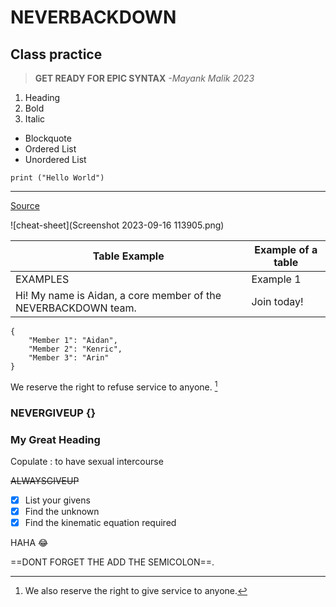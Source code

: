 # NEVERBACKDOWN
## Class practice 

> **GET READY FOR EPIC SYNTAX**
*-Mayank Malik 2023*

1. Heading
2. Bold
3. Italic

- Blockquote
- Ordered List
- Unordered List

`print ("Hello World")`

---

[Source](https://www.markdownguide.org/cheat-sheet)

![cheat-sheet](Screenshot 2023-09-16 113905.png)

| Table Example | Example of a table |
| ----------------- | ----------|
| EXAMPLES | Example 1 |
| Hi! My name is Aidan, a core member of the NEVERBACKDOWN team. | Join today!

```
{
    "Member 1": "Aidan",
    "Member 2": "Kenric",
    "Member 3": "Arin" 
}
```

We reserve the right to refuse service to anyone.
[^1]

[^1]: We also reserve the right to give service to anyone.

### NEVERGIVEUP {}

<h3 id="customi-id">My Great Heading</h3>

Copulate
: to have sexual intercourse

~~ALWAYSGIVEUP~~

- [x] List your givens
- [x] Find the unknown
- [x] Find the kinematic equation required

HAHA :joy:

==DONT FORGET THE ADD THE SEMICOLON==.